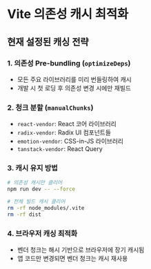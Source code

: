 # Vite 의존성 캐시 최적화

## 현재 설정된 캐싱 전략

### 1. 의존성 Pre-bundling (`optimizeDeps`)
- 모든 주요 라이브러리를 미리 번들링하여 캐시
- 개발 시 첫 로딩 후 의존성 변경 시에만 재빌드

### 2. 청크 분할 (`manualChunks`)
- `react-vendor`: React 코어 라이브러리
- `radix-vendor`: Radix UI 컴포넌트들
- `emotion-vendor`: CSS-in-JS 라이브러리
- `tanstack-vendor`: React Query

### 3. 캐시 유지 방법
```bash
# 의존성 캐시만 클리어
npm run dev -- --force

# 전체 빌드 캐시 클리어
rm -rf node_modules/.vite
rm -rf dist
```

### 4. 브라우저 캐싱 최적화
- 벤더 청크는 해시 기반으로 브라우저에 장기 캐시됨
- 앱 코드만 변경되면 벤더 청크는 캐시 재사용